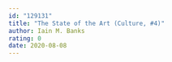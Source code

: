 ```yaml
---
id: "129131"
title: "The State of the Art (Culture, #4)"
author: Iain M. Banks
rating: 0
date: 2020-08-08
---
```


	